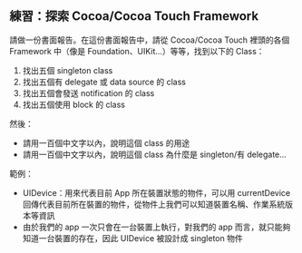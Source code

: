 練習：探索 Cocoa/Cocoa Touch Framework
--------------------------------------

請做一份書面報告。在這份書面報告中，請從 Cocoa/Cocoa Touch 裡頭的各個
Framework 中（像是 Foundation、UIKit…）等等，找到以下的 Class：

1. 找出五個 singleton class
2. 找出五個有 delegate 或 data source 的 class
3. 找出五個會發送 notification 的 class
4. 找出五個使用 block 的 class

然後：

- 請用一百個中文字以內，說明這個 class 的用途
- 請用一百個中文字以內，說明這個 class 為什麼是 singleton/有 delegate…

範例：

* UIDevice：用來代表目前 App 所在裝置狀態的物件，可以用 currentDevice
  回傳代表目前所在裝置的物件，從物件上我們可以知道裝置名稱、作業系統版
  本等資訊
* 由於我們的 app 一次只會在一台裝置上執行，對我們的 app 而言，就只能夠
  知道一台裝置的存在，因此 UIDevice 被設計成 singleton 物件
